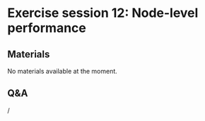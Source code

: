 # Exercise session 12: Node-level performance

<!--
The files for the exercises can be found in `Exercises/HPE/day4/node_performance`.
Try different compiler optimizations and see the impact on performance.
-->


## Materials

No materials available at the moment.

<!--
Temporary location of materials (for the lifetime of the training project):

-   See the exercise assignments in
    `/project/project_465000644/Slides/HPE/Exercises.pdf`.

-   Exercise files in `/project/project_465000644/Exercises/HPE/day4`

Temporary web-available materials:

-    Overview exercise assignments temporarily available on
     [this link](https://462000265.lumidata.eu/4day-20231003/files/LUMI-4day-20231003-4_Exercises_day4.pdf)
-->

<!--
Archived materials on LUMI:

-   Exercise assignments in `/appl/local/training/4day-20231003/files/LUMI-4day-20231003-Exercises_HPE.pdf`

-   Exercises as bizp2-compressed tar file in
    `/appl/local/training/4day-20231003/files/LUMI-4day-20231003-Exercises_HPE.tar.bz2`

-   Exercises as uncompressed tar file in
    `/appl/local/training/4day-20231003/files/LUMI-4day-20231003-Exercises_HPE.tar`
-->


## Q&A

/
